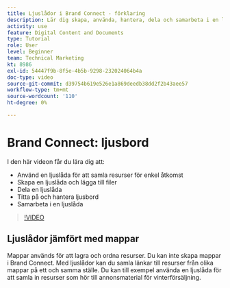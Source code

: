 ```yaml
---
title: Ljuslådor i Brand Connect - förklaring
description: Lär dig skapa, använda, hantera, dela och samarbeta i en ljuslåda i Brand Connect of [!UICONTROL Workfront DAM].
activity: use
feature: Digital Content and Documents
type: Tutorial
role: User
level: Beginner
team: Technical Marketing
kt: 8986
exl-id: 54447f9b-8f5e-4b5b-9298-232024064b4a
doc-type: video
source-git-commit: d39754b619e526e1a869deedb38dd2f2b43aee57
workflow-type: tm+mt
source-wordcount: '110'
ht-degree: 0%

---
```


# Brand Connect: ljusbord

I den här videon får du lära dig att:

* Använd en ljuslåda för att samla resurser för enkel åtkomst
* Skapa en ljuslåda och lägga till filer
* Dela en ljuslåda
* Titta på och hantera ljusbord
* Samarbeta i en ljuslåda

>[!VIDEO](https://video.tv.adobe.com/v/335248/?quality=12)

## Ljuslådor jämfört med mappar

Mappar används för att lagra och ordna resurser. Du kan inte skapa mappar i Brand Connect. Med ljuslådor kan du samla länkar till resurser från olika mappar på ett och samma ställe. Du kan till exempel använda en ljuslåda för att samla in resurser som hör till annonsmaterial för vinterförsäljning.
